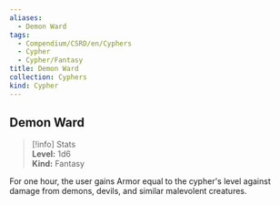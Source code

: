 ```yaml
---
aliases:
  - Demon Ward
tags:
  - Compendium/CSRD/en/Cyphers
  - Cypher
  - Cypher/Fantasy
title: Demon Ward
collection: Cyphers
kind: Cypher
---
```

## Demon Ward  
>[!info] Stats  
> **Level:** 1d6  
> **Kind:** Fantasy
  
For one hour, the user gains Armor equal to the cypher's level against damage from demons, devils, and similar malevolent creatures.
